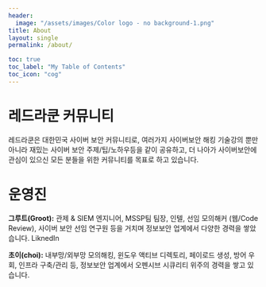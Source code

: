 ```yaml
---
header:
  image: "/assets/images/Color logo - no background-1.png"
title: About
layout: single
permalink: /about/

toc: true
toc_label: "My Table of Contents"
toc_icon: "cog"
---
```

# 레드라쿤 커뮤니티 
레드라쿤은 대한민국 사이버 보안 커뮤니티로, 여러가지 사이버보안 해킹 기술강의 뿐만 아니라 재밌는 사이버 보안 주제/팁/노하우등을 같이 공유하고, 더 나아가 사이버보안에 관심이 있으신 모든 분들을 위한 커뮤니티를 목표로 하고 있습니다.

# 운영진

**그루트(Groot):** 관제 & SIEM 엔지니어, MSSP팀 팀장, 인텔, 선임 모의해커 (웹/Code Review), 사이버 보안 선임 연구원 등을 거치며 정보보안 업계에서 다양한 경력을 쌓았습니다.
LiknedIn

**초이(choi):** 내부망/외부망 모의해킹, 윈도우 액티브 디렉토리, 페이로드 생성, 방어 우회, 인프라 구축/관리 등, 정보보안 업계에서 오펜시브 시큐리티 위주의 경력을 쌓고 있습니다.